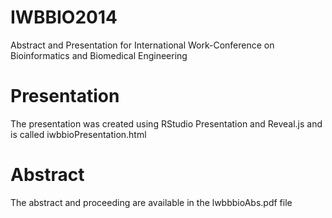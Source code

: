 IWBBIO2014
==========

Abstract and Presentation for International Work-Conference on Bioinformatics and Biomedical Engineering

Presentation
===
The presentation was created using RStudio Presentation and Reveal.js and is called iwbbioPresentation.html

Abstract
===
The abstract and proceeding are available in the lwbbbioAbs.pdf file
